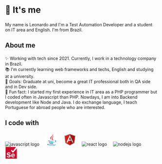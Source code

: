 <h1 align="left">👋 It's me</h1>

###

<p align="left">My name is Leonardo and I'm a Test Automation Developer and a student on IT area  and English. I'm from Brazil.</p>

###

<h2 align="left">About me</h2>

###

<p align="left">✨ Working with tech since 2021. Currently, I work in a technology company in Brazil.<br>📚 I'm currently learning web frameworks and techs, English and studying at a university.<br>🎯 Goals: Graduate at uni, become a great IT professional both in QA side and in Dev side.<br>🎲 Fun fact: I started my first experience in IT area as a PHP programmer but I coded often in Javascript than PHP. Nowdays, I am into Backend development like Node and Java. I do exchange language, I teach Portuguese for abroad people who are interested.</p>

###

<h2 align="left">I code with</h2>

###

<div align="left">
  <img src="https://cdn.jsdelivr.net/gh/devicons/devicon/icons/javascript/javascript-original.svg" height="40" alt="javascript logo"  />
  <img width="12" />
  <img src="https://github.com/devicons/devicon/blob/v2.15.1/icons/java/java-original.svg" height="40" alt="java logo"  />
  <img width="12" />
  <img src="https://github.com/devicons/devicon/blob/v2.15.1/icons/angularjs/angularjs-original.svg" height="40" alt="angular logo"  />
  <img width="12" />
  <img src="https://cdn.jsdelivr.net/gh/devicons/devicon/icons/react/react-original.svg" height="40" alt="react logo"  />
  <img width="12" />
  <img src="https://cdn.jsdelivr.net/gh/devicons/devicon/icons/nodejs/nodejs-original.svg" height="40" alt="nodejs logo"  />
  <img width="12" />
  <img src="https://github.com/devicons/devicon/blob/v2.15.1/icons/selenium/selenium-original.svg" height="40" alt="selenium logo"  />
</div>

###
